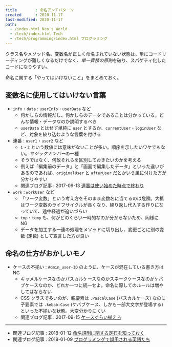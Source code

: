 ```yaml
---
title        : 命名アンチパターン
created      : 2020-11-17
last-modified: 2020-11-17
path:
  - /index.html Neo's World
  - /tech/index.html Tech
  - /tech/programming/index.html プログラミング
---
```


クラス名やメソッド名、変数名が正しく命名されていない状態は、単にコードリーディングが難しくなるだけでなく、*単一責務の原則*を破り、スパゲティ化したコードになりやすい。

命名に関する「やってはいけないこと」をまとめておく。


## 変数名に使用してはいけない言葉

- `info`・`data` : `userInfo`・`userData` など
  - 何かしらの情報だし、何かしらのデータであることは分かっている。どんな情報・データなのか説明するべき
  - `userData` とはせず単純に `user` とするか、`currentUser`・`loginUser` など、対象を絞り込むような言葉を付ける
- 連番 : `user1`・`user2` など
  - `1`・`2` という数値には意味がないことが多い。順序を示したいワケでもない。*マジックナンバー*の一種
  - そうではなく、何故それらを区別しておきたいのかを考える
  - 例えば「編集前のデータ」と「画面で編集したデータ」といった違いがあるのであれば、`originalUser` と `afterUser` だとかいう風に付けた方が分かりやすい
  - 関連ブログ記事 : 2017-09-13 [連番は使い始めた時点で終わり](/blog/2017/09/13-01.html)
- `work` : `workUser` など
  - 「ワーク変数」という考え方をそのまま変数名に当てるのは危険。大抵はワーク変数のライフサイクルが長くなり、繰り返し代入する作りになっていて、途中経過が追いづらい
  - `tmp`・`temp` も、何がどのくらい一時的なのか分からないため、同様に NG
  - データを加工する一連の処理をメソッドに切り出し、変更ごとに別の変数 (定数) として宣言した方が良い


## 命名の仕方がおかしいモノ

- ケースの不揃い : `Admin_user-ID` のように、ケースが混在している書き方は NG
  - キャメルケースなのかパスカルケースなのかスネークケースなのかケバブケースなのか、どれか一つに統一せよ。命名に際してのルールは増やしてはならない
  - CSS クラスで多いのが、親要素は `.PascalCase` (パスカルケース) なのに子要素では `.kebab-Case` (ケバブケース、しかも一部大文字が登場する) といった不揃いな状態。大変分かりにくい
  - 関連ブログ記事 : 2017-09-15 [ケースぐらい揃えろ](/blog/2017/09/15-01.html)


-----


- 関連ブログ記事 : 2018-01-12 [命名規則に関する定石を知っておく](/blog/2018/01/12-01.html)
- 関連ブログ記事 : 2018-01-09 [プログラミングで誤用される英語たち](/blog/2018/01/09-01.html)
